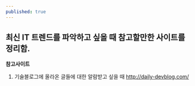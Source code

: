 ```yaml
---
published: true
---
```


## 최신 IT 트렌드를 파악하고 싶을 때 참고할만한 사이트를 정리함.

__참고사이트__
1. 기술블로그에 올라온 글들에 대한 알람받고 싶을 때
	<http://daily-devblog.com/>
	
